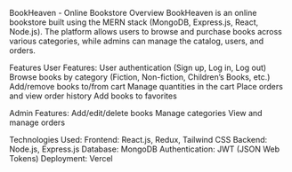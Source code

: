 BookHeaven - Online Bookstore
Overview
BookHeaven is an online bookstore built using the MERN stack (MongoDB, Express.js, React, Node.js). The platform allows users to browse and purchase books across various categories, while admins can manage the catalog, users, and orders.

Features
User Features:
User authentication (Sign up, Log in, Log out)
Browse books by category (Fiction, Non-fiction, Children’s Books, etc.)
Add/remove books to/from cart
Manage quantities in the cart
Place orders and view order history
Add books to favorites

Admin Features:
Add/edit/delete books
Manage categories
View and manage orders

Technologies Used:
Frontend: React.js, Redux, Tailwind CSS
Backend: Node.js, Express.js
Database: MongoDB 
Authentication: JWT (JSON Web Tokens)
Deployment: Vercel
